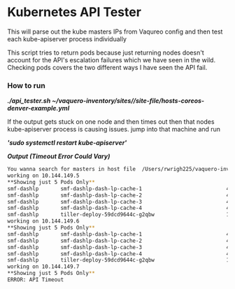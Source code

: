 # Kubernetes API Tester

This will parse out the kube masters IPs from Vaqureo config and then test each kube-apiserver process individually 

This script tries to return pods because just returning nodes doesn't account for the API's escalation failures which we have seen in the wild. Checking pods covers the two different ways I have seen the API fail.


### How to run

***./api_tester.sh ~/vaquero-inventory/sites//site-file/hosts-coreos-denver-example.yml***

If the output gets stuck on one node and then times out then that nodes kube-apiserver process is causing issues. jump into that machine and run 

***'sudo systemctl restart kube-apiserver'***

***Output (Timeout Error Could Vary)***
```>$./api_tester.sh ~/vaquero-inventory/sites//smf-ingest/hosts-coreos-smf.yml
You wanna search for masters in host file  /Users/rwrigh225/vaquero-inventory/sites//smf-ingest/hosts-coreos-smf.yml
working on 10.144.149.5
**Showing just 5 Pods Only**
smf-dashlp       smf-dashlp-dash-lp-cache-1                           4/4     Running   0          20d
smf-dashlp       smf-dashlp-dash-lp-cache-2                           4/4     Running   0          20d
smf-dashlp       smf-dashlp-dash-lp-cache-3                           4/4     Running   0          20d
smf-dashlp       smf-dashlp-dash-lp-cache-4                           4/4     Running   0          20d
smf-dashlp       tiller-deploy-59dcd9644c-g2qbw                       1/1     Running   0          20d
working on 10.144.149.6
**Showing just 5 Pods Only**
smf-dashlp       smf-dashlp-dash-lp-cache-1                           4/4     Running   0          20d
smf-dashlp       smf-dashlp-dash-lp-cache-2                           4/4     Running   0          20d
smf-dashlp       smf-dashlp-dash-lp-cache-3                           4/4     Running   0          20d
smf-dashlp       smf-dashlp-dash-lp-cache-4                           4/4     Running   0          20d
smf-dashlp       tiller-deploy-59dcd9644c-g2qbw                       1/1     Running   0          20d
working on 10.144.149.7
**Showing just 5 Pods Only**
ERROR: API Timeout
```
 
 
